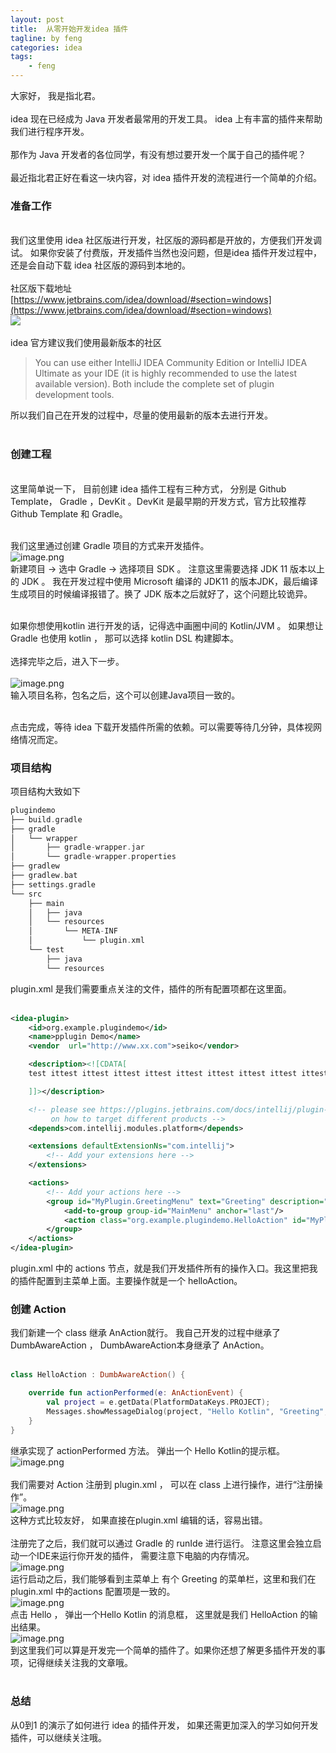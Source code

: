 ```yaml
---
layout: post
title:  从零开始开发idea 插件
tagline: by feng
categories: idea
tags: 
    - feng
---
```


大家好， 我是指北君。<br />
<br />idea 现在已经成为 Java 开发者最常用的开发工具。 idea 上有丰富的插件来帮助我们进行程序开发。<br />
<br />那作为 Java 开发者的各位同学，有没有想过要开发一个属于自己的插件呢？<br />
<br />最近指北君正好在看这一块内容，对 idea 插件开发的流程进行一个简单的介绍。<br />

<!--more-->

### 准备工作

<br />我们这里使用 idea 社区版进行开发，社区版的源码都是开放的，方便我们开发调试。 如果你安装了付费版，开发插件当然也没问题，但是idea 插件开发过程中，还是会自动下载 idea 社区版的源码到本地的。<br />
<br />社区版下载地址 [https://www.jetbrains.com/idea/download/#section=windows](https://www.jetbrains.com/idea/download/#section=windows)<br />
![](https://www.javanorth.cn/assets/images/2022/feng/20220216-1.png)
<br />
<br />idea 官方建议我们使用最新版本的社区
>  You can use either IntelliJ IDEA Community Edition or IntelliJ IDEA Ultimate as your IDE (it is highly recommended to use the latest available version). Both include the complete set of plugin development tools.

所以我们自己在开发的过程中，尽量的使用最新的版本去进行开发。<br />​<br />
### 创建工程

<br />这里简单说一下， 目前创建 idea 插件工程有三种方式， 分别是 Github Template， Gradle ，DevKit 。DevKit 是最早期的开发方式，官方比较推荐 Github Template 和 Gradle。 <br />​

我们这里通过创建 Gradle 项目的方式来开发插件。<br />![image.png](https://www.javanorth.cn/assets/images/2022/feng/20220216-2.png)<br />新建项目 -> 选中 Gradle -> 选择项目 SDK 。 注意这里需要选择 JDK 11 版本以上的 JDK 。 我在开发过程中使用 Microsoft 编译的 JDK11 的版本JDK，最后编译生成项目的时候编译报错了。换了 JDK 版本之后就好了，这个问题比较诡异。<br />​

如果你想使用kotlin 进行开发的话，记得选中画圈中间的 Kotlin/JVM 。 如果想让Gradle  也使用 kotlin ， 那可以选择 kotlin DSL 构建脚本。 <br />
<br />选择完毕之后，进入下一步。<br />
<br />![image.png](https://www.javanorth.cn/assets/images/2022/feng/20220216-3.png)<br />输入项目名称，包名之后，这个可以创建Java项目一致的。<br />​

点击完成，等待 idea 下载开发插件所需的依赖。可以需要等待几分钟，具体视网络情况而定。<br />

### 项目结构
项目结构大致如下
```cpp
plugindemo
├── build.gradle
├── gradle
│   └── wrapper
│       ├── gradle-wrapper.jar
│       └── gradle-wrapper.properties
├── gradlew
├── gradlew.bat
├── settings.gradle
└── src
    ├── main
    │   ├── java
    │   └── resources
    │       └── META-INF
    │           └── plugin.xml
    └── test
        ├── java
        └── resources

```
plugin.xml 是我们需要重点关注的文件，插件的所有配置项都在这里面。<br />​<br />
```xml
<idea-plugin>
    <id>org.example.plugindemo</id>
    <name>pplugin Demo</name>
    <vendor  url="http://www.xx.com">seiko</vendor>

    <description><![CDATA[
    test ittest ittest ittest ittest ittest ittest ittest ittest ittest ittest ittest ittest ittest ittest ittest ittest ittest ittest ittest ittest ittest ittest ittest ittest ittest ittest it

    ]]></description>

    <!-- please see https://plugins.jetbrains.com/docs/intellij/plugin-compatibility.html
         on how to target different products -->
    <depends>com.intellij.modules.platform</depends>

    <extensions defaultExtensionNs="com.intellij">
        <!-- Add your extensions here -->
    </extensions>

    <actions>
        <!-- Add your actions here -->
        <group id="MyPlugin.GreetingMenu" text="Greeting" description="xxx">
            <add-to-group group-id="MainMenu" anchor="last"/>
            <action class="org.example.plugindemo.HelloAction" id="MyPlugin.Hello" text="hello" description="hello"/>
        </group>
    </actions>
</idea-plugin>
```
plugin.xml 中的 actions 节点，就是我们开发插件所有的操作入口。我这里把我的插件配置到主菜单上面。主要操作就是一个 helloAction。<br />

### 创建 Action
我们新建一个 class 继承 AnAction就行。 我自己开发的过程中继承了 DumbAwareAction ， DumbAwareAction本身继承了 AnAction。<br />​<br />
```kotlin
class HelloAction : DumbAwareAction() {

    override fun actionPerformed(e: AnActionEvent) {
        val project = e.getData(PlatformDataKeys.PROJECT);
        Messages.showMessageDialog(project, "Hello Kotlin", "Greeting", Messages.getInformationIcon());
    }
}
```
继承实现了 actionPerformed 方法。 弹出一个 Hello Kotlin的提示框。<br />![image.png](https://www.javanorth.cn/assets/images/2022/feng/20220216-4.png)<br />
<br />我们需要对 Action 注册到 plugin.xml ， 可以在 class 上进行操作，进行“注册操作”。<br />![image.png](https://www.javanorth.cn/assets/images/2022/feng/20220216-5.png)<br />这种方式比较友好， 如果直接在plugin.xml 编辑的话，容易出错。<br />
<br />注册完了之后，我们就可以通过 Gradle 的 runIde 进行运行。 注意这里会独立启动一个IDE来运行你开发的插件， 需要注意下电脑的内存情况。 <br />![image.png](https://www.javanorth.cn/assets/images/2022/feng/20220216-6.png)<br />运行启动之后，我们能够看到主菜单上 有个 Greeting 的菜单栏，这里和我们在 plugin.xml 中的actions 配置项是一致的。 <br />![image.png](https://www.javanorth.cn/assets/images/2022/feng/20220216-7.png)<br />点击 Hello ， 弹出一个Hello Kotlin 的消息框， 这里就是我们 HelloAction 的输出结果。<br />![image.png](https://www.javanorth.cn/assets/images/2022/feng/20220216-8.png)<br />到这里我们可以算是开发完一个简单的插件了。如果你还想了解更多插件开发的事项，记得继续关注我的文章哦。<br />​<br />
### 总结
从0到1 的演示了如何进行 idea 的插件开发， 如果还需更加深入的学习如何开发插件，可以继续关注哦。
